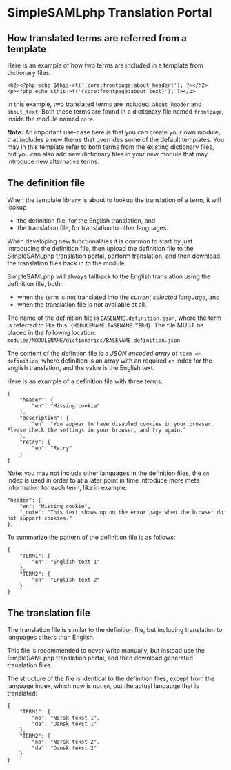 SimpleSAMLphp Translation Portal
================================================================

<!-- 
    This file is written in Markdown syntax. 
    For more information about how to use the Markdown syntax, read here:
    http://daringfireball.net/projects/markdown/syntax
-->

<!-- {{TOC}} -->

## How translated terms are referred from a template

Here is an example of how two terms are included in a template from dictionary files:

    <h2><?php echo $this->t('{core:frontpage:about_header}'); ?></h2>
    <p><?php echo $this->t('{core:frontpage:about_text}'); ?></p>

In this example, two translated terms are included: `about_header` and `about_text`. Both these terms are found in a dictionary file named `frontpage`, inside the module named `core`.

**Note:** An important use-case here is that you can create your own module, that includes a new theme that overrides some of the default templates. You may in this template refer to both terms from the existing dictionary files, but you can also add new dictionary files in your new module that may introduce new alternative terms.

## The definition file

When the template library is about to lookup the translation of a term, it will lookup 

  * the definition file, for the English translation, and 
  * the translation file, for translation to other languages.

When developing new functionalities it is common to start by just introducing the definition file, then upload the definition file to the SimpleSAMLphp translation portal, perform translation, and then download the translation files back in to the module.

SimpleSAMLphp will always fallback to the English translation using the definition file, both:

  * when the term is not translated into the *current selected language*, and
  * when the translation file is not available at all.

The name of the definition file is `BASENAME.definition.json`, where the term is referred to like this: `{MODULENAME:BASENAME:TERM}`. The file MUST be placed in the followng location: `modules/MODULENAME/dictionaries/BASENAME.definition.json`.

The content of the defintion file is a *JSON encoded array* of `term => definition`, where definition is an array with an required `en` index for the english translation, and the value is the English text.

Here is an example of a definition file with three terms:

    {
        "header": {
            "en": "Missing cookie"
        },
        "description": {
            "en": "You appear to have disabled cookies in your browser. Please check the settings in your browser, and try again."
        },
        "retry": {
            "en": "Retry"
        }
    }

Note: you may not include other languages in the definition files, the `en` index is used in order to at a later point in time introduce more meta information for each term, like in example:

    "header": {
        "en": "Missing cookie",
        "_note": "This text shows up on the error page when the browser do not support cookies."
    },

To summarize the pattern of the definition file is as follows:

    {
        "TERM1": {
            "en": "English text 1"
        },
        "TERM2": {
            "en": "English text 2"
        }
    }

## The translation file

The translation file is similar to the definition file, but including translation to languages others than English.

This file is recommended to never write manually, but instead use the SimpleSAMLphp translation portal, and then download generated translation files.

The structure of the file is identical to the definition files, except from the language index, which now is not `en`, but the actual langauge that is translated:


    {
        "TERM1": {
            "no": "Norsk tekst 1",
            "da": "Dansk tekst 1"
        },
        "TERM2": {
            "no": "Norsk tekst 2",
            "da": "Dansk tekst 2"
        }
    }
